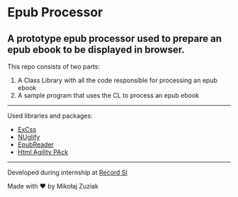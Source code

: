 # Epub Processor

A prototype epub processor used to prepare an epub ebook to be displayed in browser.
---

This repo consists of two parts:
1. A Class Library with all the code responsible for processing an epub ebook
2. A sample program that uses the CL to process an epub ebook

---
Used libraries and packages:
- [ExCss](https://github.com/TylerBrinks/ExCSS)
- [NUglify](https://github.com/trullock/NUglify)
- [EpubReader](https://github.com/vers-one/EpubReader)
- [Html Agility PAck](https://github.com/zzzprojects/html-agility-pack)

---
Developed during internship at [Record SI](https://www.rekord.com.pl/rekord-si-about)

Made with :hearts: by Mikołaj Zuziak